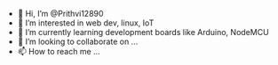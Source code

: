 - 👋 Hi, I’m @Prithvi12890
- 👀 I’m interested in web dev, linux, IoT
- 🌱 I’m currently learning development boards like Arduino, NodeMCU
- 💞️ I’m looking to collaborate on ...
- 📫 How to reach me ...

<!---
Prithvi12890/Prithvi12890 is a ✨ special ✨ repository because its `README.md` (this file) appears on your GitHub profile.
You can click the Preview link to take a look at your changes.
--->
